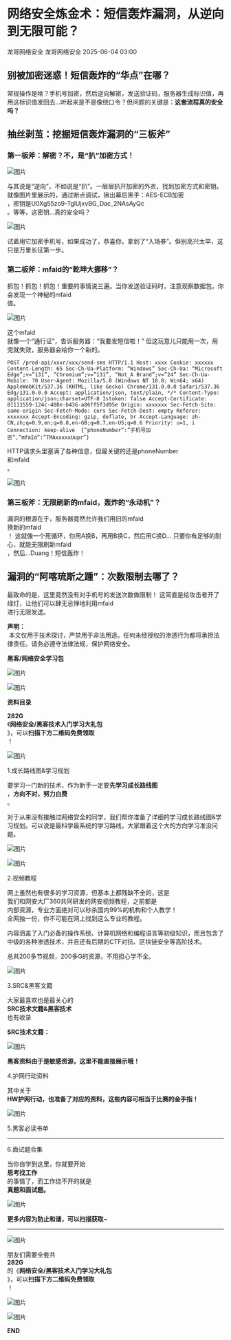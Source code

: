 #  网络安全炼金术：短信轰炸漏洞，从逆向到无限可能？   
龙哥网络安全  龙哥网络安全   2025-06-04 03:00  
  
## 别被加密迷惑！短信轰炸的“华点”在哪？  
  
常规操作是啥？手机号加密，然后逆向解密，发送验证码，服务器生成标识值，再用这标识值发回去...听起来是不是像绕口令？但问题的关键是：**这套流程真的安全吗？**  
## 抽丝剥茧：挖掘短信轰炸漏洞的“三板斧”  
### 第一板斧：解密？不，是“扒”加密方式！  
  
![图片](https://mmbiz.qpic.cn/sz_mmbiz_png/BwqHlJ29vcoVqqP3BAN3BKEI3QAT8PiaBO8L4aTXHayicc9oF1GYGH0AlZOjV5p3A6SdJCoRPD90s6knGl3PeeLw/640?wx_fmt=png&from=appmsg&wxfrom=13&tp=wxpic "")  
  
与其说是“逆向”，不如说是“扒”。一层层扒开加密的外衣，找到加密方式和密钥。就像图片里展示的，通过断点调试，揪出幕后黑手：AES-ECB加密  
，密钥是U0Xg55zo9-TglUjxvBG_Dac_2NAsAyQc  
。等等，这密钥...真的安全吗？  
  
![图片](https://mmbiz.qpic.cn/sz_mmbiz_png/BwqHlJ29vcoVqqP3BAN3BKEI3QAT8PiaBLqA2w1tb8xufq59c540UEBakSfiapnK49a9dPmqXGgtU99PQocYMqKA/640?wx_fmt=png&from=appmsg&wxfrom=13&tp=wxpic "")  
  
试着用它加密手机号，如果成功了，恭喜你，拿到了“入场券”。但别高兴太早，这只是万里长征第一步。  
### 第二板斧：mfaid的“乾坤大挪移”？  
  
抓包！抓包！抓包！重要的事情说三遍。当你发送验证码时，注意观察数据包，你会发现一个神秘的mfaid  
值。  
  
![图片](https://mmbiz.qpic.cn/sz_mmbiz_png/BwqHlJ29vcoVqqP3BAN3BKEI3QAT8PiaBZj3qcVUUj6UaF2rVo6E2OQgd2FBWjpuGRxHibDKib5kTaDdZeFuljZ5w/640?wx_fmt=png&from=appmsg&tp=wxpic&wxfrom=5&wx_lazy=1 "")  
  
这个mfaid  
就像一个“通行证”，告诉服务器：“我要发短信啦！” 但这玩意儿只能用一次，用完就失效，服务器会给你一个新的。  
```
POST /prod-api/xxxr/xxx/send-sms HTTP/1.1 Host: xxxx Cookie: xxxxxx Content-Length: 65 Sec-Ch-Ua-Platform: “Windows” Sec-Ch-Ua: “Microsoft Edge”;v=”131”, “Chromium”;v=”131”, “Not_A Brand”;v=”24” Sec-Ch-Ua-Mobile: ?0 User-Agent: Mozilla/5.0 (Windows NT 10.0; Win64; x64) AppleWebKit/537.36 (KHTML, like Gecko) Chrome/131.0.0.0 Safari/537.36 Edg/131.0.0.0 Accept: application/json, text/plain, */* Content-Type: application/json;charset=UTF-8 Istoken: false Accept-Certificate: 81111559-124c-408e-b436-a86ff5f3d95e Origin: xxxxxxx Sec-Fetch-Site: same-origin Sec-Fetch-Mode: cors Sec-Fetch-Dest: empty Referer: xxxxxxx Accept-Encoding: gzip, deflate, br Accept-Language: zh-CN,zh;q=0.9,en;q=0.8,en-GB;q=0.7,en-US;q=0.6 Priority: u=1, i Connection: keep-alive  {“phoneNumber”:”手机号加密”,”mfaId”:”TMAxxxxxUupr”} 
```  
  
HTTP请求头里塞满了各种信息，但最关键的还是phoneNumber  
和mfaId  
。  
  
![图片](https://mmbiz.qpic.cn/sz_mmbiz_png/BwqHlJ29vcoVqqP3BAN3BKEI3QAT8PiaBCnTok1twjSVytZvGIiblL0rz7RyJTO8f4ic74uepLUxlJkl8cibM2iclcQ/640?wx_fmt=png&from=appmsg&tp=wxpic&wxfrom=5&wx_lazy=1 "")  
### 第三板斧：无限刷新的mfaid，轰炸的“永动机”？  
  
漏洞的根源在于，服务器竟然允许我们用旧的mfaid  
换新的mfaid  
！ 这就像一个死循环，你用A换B，再用B换C，然后用C换D... 只要你有足够的耐心，就能无限刷新mfaid  
，然后...Duang！短信轰炸！  
## 漏洞的“阿喀琉斯之踵”：次数限制去哪了？  
  
最致命的是，这里竟然没有对手机号的发送次数做限制！ 这简直是给攻击者开了绿灯，让他们可以肆无忌惮地利用mfaid  
进行无限发送。  
  
**声明：**  
 本文仅用于技术探讨，严禁用于非法用途。任何未经授权的渗透行为都将承担法律责任。请务必遵守法律法规，保护网络安全。  
  
**黑客/网络安全学习包**  
  
![图片](https://mmbiz.qpic.cn/sz_mmbiz_png/TiaI8Dth4IiaRCFva2ZibMZKuNBEDOAEmkUGiakynth3MRTicLcHaV4MAvjubiaIicUx4ZrMxuSdSicjzT5HfEAzJy782g/640?wx_fmt=other&wxfrom=5&wx_lazy=1&wx_co=1&tp=webp "")  
  
  
![图片](https://mmbiz.qpic.cn/sz_mmbiz_png/TiaI8Dth4IiaRCFva2ZibMZKuNBEDOAEmkU7VZiaRU6vdoIQC9ToNyrFNvkWmp92gn3R2RWyGVEiaxjTlDjic3dPsW6g/640?wx_fmt=other&wxfrom=5&wx_lazy=1&wx_co=1&tp=webp "")  
  
**资料目录**  
  
  
**282G**  
《**网络安全/黑客技术入门学习大礼包**  
》，可以**扫描下方二维码免费领取**  
！  
  
![图片](https://mmbiz.qpic.cn/mmbiz_jpg/7O8nPRxfRT4Zy8efCHagq54hvWttN7A4N5KvFOGmvfiaMJ8yTWJjx3dsmfCPMG5RKqacW5TnZKrPatrickn8pRcw/640?wx_fmt=jpeg&from=appmsg&wxfrom=5&wx_lazy=1&wx_co=1&tp=webp "")  
  
  
1.成长路线图&学习规划  
  
要学习一门新的技术，作为新手一定要**先学习成长路线图**  
，**方向不对，努力白费**  
。  
  
对于从来没有接触过网络安全的同学，我们帮你准备了详细的学习成长路线图&学习规划。可以说是最科学最系统的学习路线，大家跟着这个大的方向学习准没问题。  
  
![图片](https://mmbiz.qpic.cn/mmbiz_png/7O8nPRxfRT70xf5ibc31iaUicWicOzXOWCDCiazCkl1qd40fUnL9MRSp7FUciadf9d1iaTU5cm7qWmVymY246v6BNWibLA/640?wx_fmt=png&from=appmsg&wxfrom=5&wx_lazy=1&wx_co=1&tp=webp "")  
  
![图片](https://mmbiz.qpic.cn/sz_mmbiz_png/evTLxnBbHv6fa8BCJ5052WLSGZjTIfEDgymVV6FeniaFszgpka15xzMolFmtXDdiaaDJMwXSqTQgRgBicvbYv4tNw/640?wx_fmt=other&wxfrom=5&wx_lazy=1&wx_co=1&tp=webp "")  
  
2.视频教程  
  
网上虽然也有很多的学习资源，但基本上都残缺不全的，这是  
我们和网安大厂360共同研发的网安视频教程，之前都是  
内部资源，专业方面绝对可以秒杀国内99%的机构和个人教学！  
全网独一份，你不可能在网上找到这么专业的教程。  
  
内容涵盖了入门必备的操作系统、计算机网络和编程语言等初级知识，而且包含了中级的各种渗透技术，并且还有后期的CTF对抗、区块链安全等高阶技术。  
  
总共200多节视频，200多G的资源，不用担心学不全。  
  
![图片](https://mmbiz.qpic.cn/mmbiz_gif/7O8nPRxfRT70xf5ibc31iaUicWicOzXOWCDCr4b7vAFPEvHhR7qVkt4qwOHyEpmxZUHD7IffRmBVmtSMQs8nY89h7w/640?wx_fmt=gif&from=appmsg&wxfrom=5&wx_lazy=1&tp=webp "")  
  
3.SRC&黑客文籍  
  
大家最喜欢也是最关心的  
**SRC技术文籍&黑客技术**  
也有收录  
  
**SRC技术文籍：**  
  
![图片](https://mmbiz.qpic.cn/mmbiz_png/NAkrkExZ3dkY8ctWgyFKc2oWZY3ibCDm5lMpjofvtGCicHTLibsOF8b841UOfozGsdjDvJKiaFgibdTunKlgC9kzrTQ/640?wx_fmt=other&wxfrom=5&wx_lazy=1&wx_co=1&tp=webp "")  
  
  
**黑客资料由于是敏感资源，这里不能直接展示哦！**  
  
  
4.护网行动资料  
  
  
其中关于  
**HW护网行动，也准备了对应的资料，这些内容可相当于比赛的金手指！**  
  
![图片](https://mmbiz.qpic.cn/mmbiz_png/NAkrkExZ3dnMVja8hzZpia0AkKu6AWrQnaPKJSI9dNKiaR4vaJf0hqApKNbJeZnCpsQSElEicDrlAMLkRXHoyKN8A/640?wx_fmt=other&wxfrom=5&wx_lazy=1&wx_co=1&tp=webp "")  
  
  
5.黑客必读书单  
  
****  
6.面试题合集  
  
  
当你自学到这里，你就要开始  
**思考找工作**  
的事情了，而工作绕不开的就是  
**真题和面试题。**  
  
![图片](https://mmbiz.qpic.cn/mmbiz_png/NAkrkExZ3dnMVja8hzZpia0AkKu6AWrQnXxPNhSSySbwUMEWOicYYS62D1UOQExv0cYuVQ68gk2uFF2xJ4TPmRHA/640?wx_fmt=other&wxfrom=5&wx_lazy=1&wx_co=1&tp=webp "")  
  
**更多内容为防止和谐，可以扫描获取~**  
  
****  
![图片](https://mmbiz.qpic.cn/mmbiz_png/NAkrkExZ3dnMVja8hzZpia0AkKu6AWrQnGktIUCicPreibR6b3sx1Qu0CsCZP0sZtCP4RHlMdxXuE4icCFSoL2yyBg/640?wx_fmt=other&wxfrom=5&wx_lazy=1&wx_co=1&tp=webp "")  
  
  
朋友们需要全套共  
**282G**  
的《**网络安全/黑客技术入门学习大礼包**  
》，可以**扫描下方二维码免费领取**  
！  
  
![图片](https://mmbiz.qpic.cn/mmbiz_jpg/7O8nPRxfRT4Zy8efCHagq54hvWttN7A4N5KvFOGmvfiaMJ8yTWJjx3dsmfCPMG5RKqacW5TnZKrPatrickn8pRcw/640?wx_fmt=jpeg&from=appmsg&wxfrom=5&wx_lazy=1&wx_co=1&tp=webp "")  
  
  
  
![图片](https://mmbiz.qpic.cn/sz_mmbiz_gif/TiaI8Dth4IiaRCFva2ZibMZKuNBEDOAEmkULH6MxzBRGa9Fibvuic8pv9cEjY0HWQbamrjGDz4jUgPS7TpprXiagZe6A/640?wx_fmt=gif&wxfrom=5&wx_lazy=1&wx_co=1&tp=webp "")  
  
**END**  
  
  
